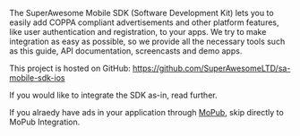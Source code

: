 The SuperAwesome Mobile SDK (Software Development Kit) lets you to easily add COPPA compliant advertisements and other platform features, like user authentication and registration, to your apps. We try to make integration as easy as possible, so we provide all the necessary tools such as this guide, API documentation, screencasts and demo apps.

This project is hosted on GitHub: https://github.com/SuperAwesomeLTD/sa-mobile-sdk-ios

If you would like to integrate the SDK as-in, read further.

If you alraedy have ads in your application through [MoPub](http://www.mopub.com), skip directly to MoPub Integration.